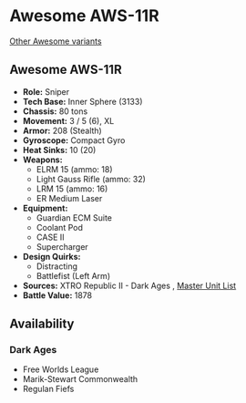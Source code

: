 # Awesome AWS-11R 

[Other Awesome variants](../awesome.md) 

## Awesome AWS-11R 

- **Role:** Sniper 
- **Tech Base:** Inner Sphere (3133) 
- **Chassis:** 80 tons 
- **Movement:** 3 / 5 (6), XL 
- **Armor:** 208 (Stealth) 
- **Gyroscope:** Compact Gyro 
- **Heat Sinks:** 10 (20) 
- **Weapons:** 
  - ELRM 15 (ammo: 18) 
  - Light Gauss Rifle (ammo: 32) 
  - LRM 15 (ammo: 16) 
  - ER Medium Laser 
- **Equipment:** 
  - Guardian ECM Suite 
  - Coolant Pod 
  - CASE II 
  - Supercharger 
- **Design Quirks:** 
  - Distracting 
  - Battlefist (Left Arm) 
- **Sources:** XTRO Republic II - Dark Ages , [Master Unit List](http://masterunitlist.info/Unit/Details/7349/awesome-aws-11r) 
- **Battle Value:** 1878 

## Availability 

### Dark Ages 

- Free Worlds League 
- Marik-Stewart Commonwealth 
- Regulan Fiefs 

